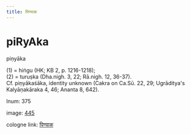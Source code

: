 ```yaml
---
title: पिण्याक
---
```


# piRyAka

piṇyāka  <div n="P" />(1) = hiṅgu (HK; KB 2, p. 1216-1218); <div n="P" />(2) = turuṣka (Dha.nigh. 3, 22; Rā.nigh. 12, 36-37). <div n="P" />Cf. piṇyākaśāka, identity unknown (Cakra on Ca.Sū. 22, 29; Ugrāditya's <div n="lb" />Kalyāṇakāraka 4, 46; Ananta 8, 642).

lnum: 375

image: [445](https://www.sanskrit-lexicon.uni-koeln.de/scans/csl-apidev/servepdf.php?dict=snp&page=445)

cologne link: [पिण्याक](https://sanskrit-lexicon.uni-koeln.de/scans/csl-apidev/getword.php?dict=snp&key=पिण्याक)


